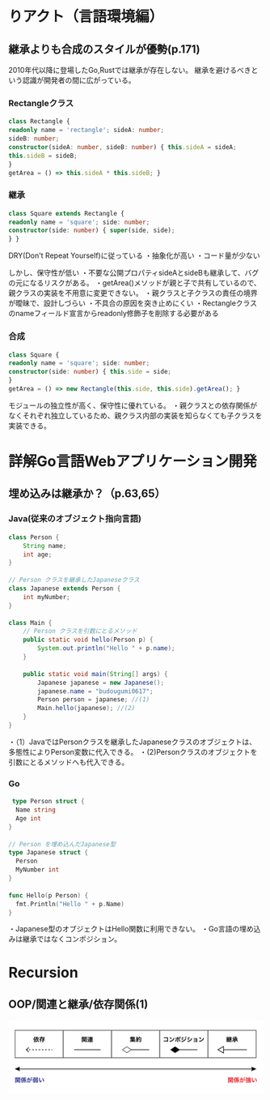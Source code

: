 # りアクト（言語環境編）
## 継承よりも合成のスタイルが優勢(p.171)
2010年代以降に登場したGo,Rustでは継承が存在しない。
継承を避けるべきという認識が開発者の間に広がっている。
### Rectangleクラス
```ts
class Rectangle {
readonly name = 'rectangle'; sideA: number;
sideB: number;
constructor(sideA: number, sideB: number) { this.sideA = sideA;
this.sideB = sideB;
}
getArea = () => this.sideA * this.sideB; }
```


### 継承
```ts
class Square extends Rectangle {
readonly name = 'square'; side: number;
constructor(side: number) { super(side, side);
} }
```

DRY(Don't Repeat Yourself)に従っている
・抽象化が高い
・コード量が少ない

しかし、保守性が低い
・不要な公開プロパティsideAとsideBも継承して、バグの元になるリスクがある。
・getArea()メソッドが親と子で共有しているので、親クラスの実装を不用意に変更できない。
・親クラスと子クラスの責任の境界が曖昧で、設計しづらい
・不具合の原因を突き止めにくい
・Rectangleクラスのnameフィールド宣言からreadonly修飾子を削除する必要がある

### 合成
```ts
class Square {
readonly name = 'square'; side: number;
constructor(side: number) { this.side = side;
}
getArea = () => new Rectangle(this.side, this.side).getArea(); }
```

モジュールの独立性が高く、保守性に優れている。
・親クラスとの依存関係がなくそれぞれ独立しているため、親クラス内部の実装を知らなくても子クラスを実装できる。

# 詳解Go言語Webアプリケーション開発
## 埋め込みは継承か？（p.63,65）
### Java(従来のオブジェクト指向言語)
```java
class Person {
    String name;
    int age;
}

// Person クラスを継承したJapaneseクラス
class Japanese extends Person {
    int myNumber;
}

class Main {
    // Person クラスを引数にとるメソッド
    public static void hello(Person p) {
        System.out.println("Hello " + p.name);
    }

    public static void main(String[] args) {
        Japanese japanese = new Japanese();
        japanese.name = "budougumi0617";
        Person person = japanese; //(1)
        Main.hello(japanese); //(2)
    }
}
```

・（1）JavaではPersonクラスを継承したJapaneseクラスのオブジェクトは、多態性によりPerson変数に代入できる。
・(2)Personクラスのオブジェクトを引数にとるメソッドへも代入できる。

### Go

```go
 type Person struct {
  Name string
  Age int
}

// Person を埋め込んだJapanese型
type Japanese struct {
  Person
  MyNumber int
}

func Hello(p Person) {
  fmt.Println("Hello " + p.Name)
}
```

・Japanese型のオブジェクトはHello関数に利用できない。
・Go言語の埋め込みは継承ではなくコンポジション。

# Recursion
## OOP/関連と継承/依存関係(1)
![コンポジション](WeeklyReport/2024/dependency.png)